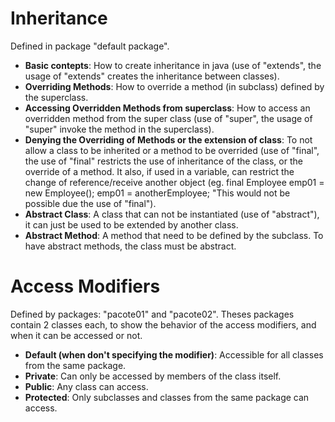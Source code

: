 # Inheritance
Defined in package "default package". 
* **Basic contepts**: How to create inheritance in java (use of "extends", the usage of "extends" creates the inheritance between classes).
* **Overriding Methods**: How to override a method (in subclass) defined by the superclass.
* **Accessing Overridden Methods from superclass**: How to access an overridden method from the super class (use of "super", the usage of "super" invoke the method in the superclass).
* **Denying the Overriding of Methods or the extension of class**: To not allow a class to be inherited or a method to be overrided (use of "final", the use of "final" restricts the use of inheritance of the class, or the override of a method. It also, if used in a variable, can restrict the change of reference/receive another object (eg. final Employee emp01 = new Employee(); emp01 = anotherEmployee; "This would not be possible due the use of "final"). 
* **Abstract Class**: A class that can not be instantiated (use of "abstract"), it can just be used to be extended by another class.
* **Abstract Method**: A method that need to be defined by the subclass. To have abstract methods, the class must be abstract.

# Access Modifiers
Defined by packages: "pacote01" and "pacote02". Theses packages contain 2 classes each, to show the behavior of the access modifiers, and when it can be accessed or not.

* **Default (when don't specifying the modifier)**: Accessible for all classes from the same package.
* **Private**: Can only be accessed by members of the class itself.
* **Public**: Any class can access.
* **Protected**: Only subclasses and classes from the same package can access.
